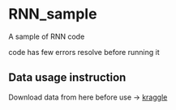 # RNN_sample

A sample of RNN code

code has few errors resolve before running it

## Data usage instruction

Download data from here before use -> [kraggle](https://www.kaggle.com/datasets/leadbest/googlenewsvectorsnegative300)
